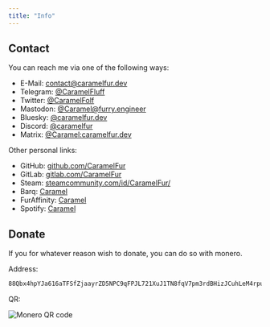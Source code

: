 ```yaml
---
title: "Info"
---
```


## Contact

You can reach me via one of the following ways:

- E-Mail: [contact@caramelfur.dev](mailto:contact@caramelfur.dev)
- Telegram: [@CaramelFluff](https://t.me/CaramelFluff)
- Twitter: [@CaramelFolf](https://twitter.com/CaramelFolf)
- Mastodon: [@Caramel@furry.engineer](https://furry.engineer/@Caramel)
- Bluesky: [@caramelfur.dev](https://bsky.app/profile/caramelfur.dev)
- Discord: [@caramelfur](https://discord.com/users/350013809311744001)
- Matrix: [@Caramel:caramelfur.dev](https://matrix.to/#/@Caramel:caramelfur.dev)

Other personal links:

- GitHub: [github.com/CaramelFur](https://github.com/CaramelFur)
- GitLab: [gitlab.com/CaramelFur](https://gitlab.com/CaramelFur)
- Steam: [steamcommunity.com/id/CaramelFur/](https://steamcommunity.com/id/CaramelFur/)
- Barq: [Caramel](https://barq.app/p/91kQ27s)
- FurAffinity: [Caramel](https://www.furaffinity.net/user/caramelfur/)
- Spotify: [Caramel](https://open.spotify.com/user/31zxlxqzy3oosudiouyf4zgl75z4?si=L4p6ppClT-24c-OyZo1UzA)

## Donate

If you for whatever reason wish to donate, you can do so with monero.

Address:

```txt
88Qbx4hpYJa616aTFSfZjaayrZD5NPC9qFPJL721XuJ1TN8fqV7pm3rdBHizJCuhLeM4rpuu6oiL61tXw6vrZeYbPeu4VdJ
```

QR:

![Monero QR code](/image/monero.svg "Scan using your crypto wallet")
